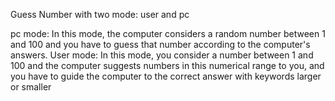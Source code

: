 Guess Number with two mode: user and pc

pc mode: In this mode, the computer considers a random number between 1 and 100 and you have to guess that number according to the computer's answers.
User mode: In this mode, you consider a number between 1 and 100 and the computer suggests numbers in this numerical range to you, 
and you have to guide the computer to the correct answer with keywords larger or smaller

